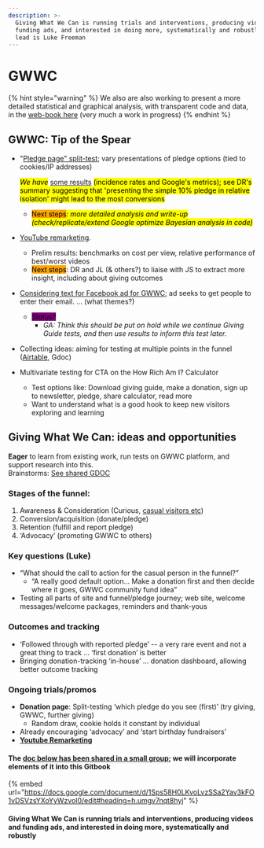 ```yaml
---
description: >-
  Giving What We Can is running trials and interventions, producing videos and
  funding ads, and interested in doing more, systematically and robustly. The
  lead is Luke Freeman
---
```


# GWWC



{% hint style="warning" %}
We also are also working to present a more detailed statistical and graphical analysis, with transparent code and data, in the [web-book here](https://daaronr.github.io/eamt\_data\_analysis/) (very much a work in progress)
{% endhint %}

## GWWC: Tip of the Spear

*   "[Pledge page" split-test](broken-reference); vary presentations of pledge options (tied to cookies/IP addresses)

    _<mark style="background-color:yellow;">We have</mark>_ [some results](broken-reference) <mark style="background-color:yellow;">(incidence rates and Google's metrics); see DR's summary suggesting that 'presenting the simple 10% pledge in relative isolation' might lead to the most conversions</mark>

    * <mark style="background-color:orange;">Next steps</mark>_<mark style="background-color:yellow;">: more detailed analysis and write-up (check/replicate/extend Google optimize Bayesian analysis in code)</mark>_
* [YouTube remarketing](youtube-remarketing.md).
  * Prelim results: benchmarks on cost per view, relative performance of best/worst videos
  * <mark style="background-color:orange;">Next steps</mark>: DR and JL (& others?) to liaise with JS to extract more insight, including about giving outcomes
* [Considering text for Facebook ad for GWWC](facebook-ads-gwwc.md); ad seeks to get people to enter their email. ... (what themes?)
  * _<mark style="background-color:purple;">Status?</mark>_
    * _GA: Think this should be put on hold while we continue Giving Guide tests, and then use results to inform this test later._
* Collecting ideas: aiming for testing at multiple points in the funnel ([Airtable](https://airtable.com/shrUGJuhyxrKGMEUm), Gdoc)
* Multivariate testing for CTA on the How Rich Am I? Calculator
  * Test options like: Download giving guide, make a donation, sign up to newsletter, pledge, share calculator, read more
  * Want to understand what is a good hook to keep new visitors exploring and learning

##

## Giving What We Can: ideas and opportunities

**Eager** to learn from existing work, run tests on GWWC platform, and support research into this.\
Brainstorms: [See shared GDOC](https://docs.google.com/document/d/1Sps58H0LKvoLvzSSa2Yav3kFO1vDSVzsYXoYyWzvol0/edit#heading=h.umgv7nqt8hyj)

### **Stages of the funnel:**

1. Awareness & Consideration (Curious, [casual visitors etc](web-page-casual-visitors.md))
2. Conversion/acquisition (donate/pledge)
3. Retention (fulfill and report pledge)
4. ‘Advocacy’ (promoting GWWC to others)

### **Key questions (Luke)**

* “What should the call to action for the casual person in the funnel?”
  * “A really good default option… Make a donation first and then decide where it goes, GWWC community fund idea”
* Testing all parts of site and funnel/pledge journey; web site, welcome messages/welcome packages, reminders and thank-yous

### **Outcomes and tracking**

* ‘Followed through with reported pledge’ -- a very rare event and not a great thing to track … ‘first donation’ is better
* Bringing donation-tracking ‘in-house’ … donation dashboard, allowing better outcome tracking

### Ongoing trials/promos

* **Donation page**: Split-testing ‘which pledge do you see (first)’ (try giving, GWWC, further giving)
  * Random draw, cookie holds it constant by individual
* Already encouraging ‘advocacy’ and ‘start birthday fundraisers’
* [**Youtube Remarketing**](youtube-remarketing.md)

#### The [doc below has been shared in a small group](https://docs.google.com/document/d/1Sps58H0LKvoLvzSSa2Yav3kFO1vDSVzsYXoYyWzvol0/edit#heading=h.umgv7nqt8hyj); we will incorporate elements of it into this Gitbook

{% embed url="https://docs.google.com/document/d/1Sps58H0LKvoLvzSSa2Yav3kFO1vDSVzsYXoYyWzvol0/edit#heading=h.umgv7nqt8hyj" %}

#### Giving What We Can is running trials and interventions, producing videos and funding ads, and interested in doing more, systematically and robustly

###
